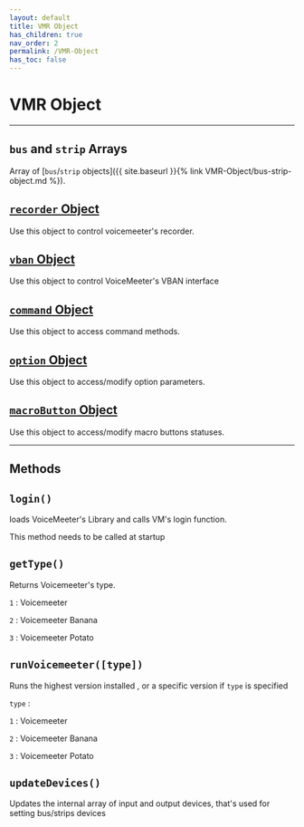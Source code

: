 ```yaml
---
layout: default
title: VMR Object
has_children: true
nav_order: 2
permalink: /VMR-Object 
has_toc: false
---
```


# VMR Object

---

## `bus` and `strip` Arrays
Array of [`bus`/`strip` objects]({{ site.baseurl }}{% link VMR-Object/bus-strip-object.md %}).

## [`recorder` Object]()
Use this object to control voicemeeter's recorder.

## [`vban` Object]()
Use this object to control VoiceMeeter's VBAN interface

## [`command` Object]()
Use this object to access command methods.

## [`option` Object]()
Use this object to access/modify option parameters.

## [`macroButton` Object]()
Use this object to access/modify macro buttons statuses.

---

## Methods

## `login()`
loads VoiceMeeter's Library and calls VM's login function.

This method needs to be called at startup
## `getType()`
Returns Voicemeeter's type.

`1` : Voicemeeter

`2` : Voicemeeter Banana

`3` : Voicemeeter Potato
## `runVoicemeeter([type])`
Runs the highest version installed , or a specific version if `type` is specified

`type` : 

`1` : Voicemeeter

`2` : Voicemeeter Banana

`3` : Voicemeeter Potato
## `updateDevices()`
Updates the internal array of input and output devices, that's used for setting bus/strips devices
 